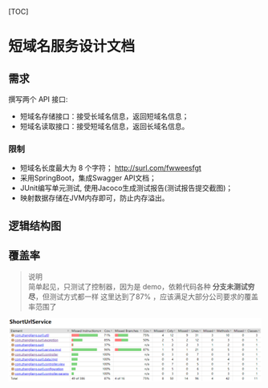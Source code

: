 [TOC]

短域名服务设计文档
===
## 需求 
撰写两个 API 接口:  
- 短域名存储接口：接受长域名信息，返回短域名信息；
- 短域名读取接口：接受短域名信息，返回长域名信息。

### 限制
- 短域名长度最大为 8 个字符；  http://surl.com/fwweesfgt
- 采用SpringBoot，集成Swagger API文档；
- JUnit编写单元测试, 使用Jacoco生成测试报告(测试报告提交截图)；
- 映射数据存储在JVM内存即可，防止内存溢出。


## 逻辑结构图

## 覆盖率
> 说明  
> 简单起见，只测试了控制器，因为是 demo，依赖代码各种 **分支未测试穷尽**，但测试方式都一样
> 这里达到了87% ，应该满足大部分公司要求的覆盖率范围了

![img.png](img.png)
